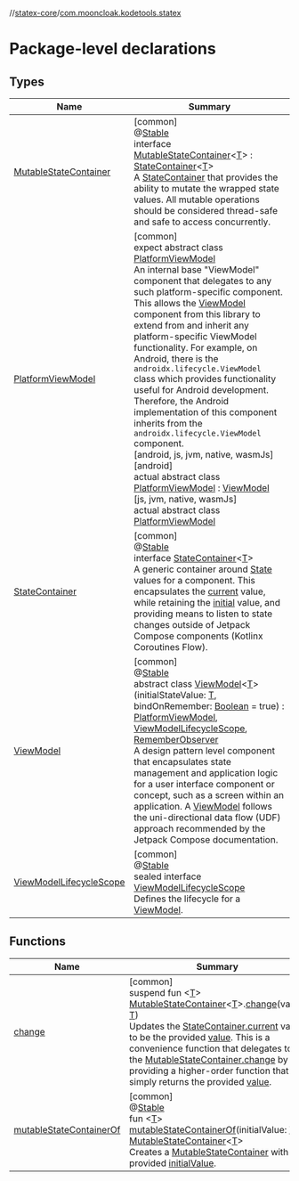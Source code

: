 //[statex-core](../../index.md)/[com.mooncloak.kodetools.statex](index.md)

# Package-level declarations

## Types

| Name | Summary |
|---|---|
| [MutableStateContainer](-mutable-state-container/index.md) | [common]<br>@[Stable](https://developer.android.com/reference/kotlin/androidx/compose/runtime/Stable.html)<br>interface [MutableStateContainer](-mutable-state-container/index.md)&lt;[T](-mutable-state-container/index.md)&gt; : [StateContainer](-state-container/index.md)&lt;[T](-mutable-state-container/index.md)&gt; <br>A [StateContainer](-state-container/index.md) that provides the ability to mutate the wrapped state values. All mutable operations should be considered thread-safe and safe to access concurrently. |
| [PlatformViewModel](-platform-view-model/index.md) | [common]<br>expect abstract class [PlatformViewModel](-platform-view-model/index.md)<br>An internal base &quot;ViewModel&quot; component that delegates to any such platform-specific component. This allows the [ViewModel](-view-model/index.md) component from this library to extend from and inherit any platform-specific ViewModel functionality. For example, on Android, there is the `androidx.lifecycle.ViewModel` class which provides functionality useful for Android development. Therefore, the Android implementation of this component inherits from the `androidx.lifecycle.ViewModel` component.<br>[android, js, jvm, native, wasmJs]<br>[android]<br>actual abstract class [PlatformViewModel](-platform-view-model/index.md) : [ViewModel](https://developer.android.com/reference/kotlin/androidx/lifecycle/ViewModel.html)<br>[js, jvm, native, wasmJs]<br>actual abstract class [PlatformViewModel](-platform-view-model/index.md) |
| [StateContainer](-state-container/index.md) | [common]<br>@[Stable](https://developer.android.com/reference/kotlin/androidx/compose/runtime/Stable.html)<br>interface [StateContainer](-state-container/index.md)&lt;[T](-state-container/index.md)&gt;<br>A generic container around [State](https://developer.android.com/reference/kotlin/androidx/compose/runtime/State.html) values for a component. This encapsulates the [current](https://developer.android.com/reference/kotlin/androidx/compose/runtime/State.html) value, while retaining the [initial](https://developer.android.com/reference/kotlin/androidx/compose/runtime/State.html) value, and providing means to listen to state changes outside of Jetpack Compose components (Kotlinx Coroutines Flow). |
| [ViewModel](-view-model/index.md) | [common]<br>@[Stable](https://developer.android.com/reference/kotlin/androidx/compose/runtime/Stable.html)<br>abstract class [ViewModel](-view-model/index.md)&lt;[T](-view-model/index.md)&gt;(initialStateValue: [T](-view-model/index.md), bindOnRemember: [Boolean](https://kotlinlang.org/api/latest/jvm/stdlib/kotlin/-boolean/index.html) = true) : [PlatformViewModel](-platform-view-model/index.md), [ViewModelLifecycleScope](-view-model-lifecycle-scope/index.md), [RememberObserver](https://developer.android.com/reference/kotlin/androidx/compose/runtime/RememberObserver.html)<br>A design pattern level component that encapsulates state management and application logic for a user interface component or concept, such as a screen within an application. A [ViewModel](-view-model/index.md) follows the uni-directional data flow (UDF) approach recommended by the Jetpack Compose documentation. |
| [ViewModelLifecycleScope](-view-model-lifecycle-scope/index.md) | [common]<br>@[Stable](https://developer.android.com/reference/kotlin/androidx/compose/runtime/Stable.html)<br>sealed interface [ViewModelLifecycleScope](-view-model-lifecycle-scope/index.md)<br>Defines the lifecycle for a [ViewModel](-view-model/index.md). |

## Functions

| Name | Summary |
|---|---|
| [change](change.md) | [common]<br>suspend fun &lt;[T](change.md)&gt; [MutableStateContainer](-mutable-state-container/index.md)&lt;[T](change.md)&gt;.[change](change.md)(value: [T](change.md))<br>Updates the [StateContainer.current](-state-container/current.md) value to be the provided [value](change.md). This is a convenience function that delegates to the [MutableStateContainer.change](-mutable-state-container/change.md) by providing a higher-order function that simply returns the provided [value](change.md). |
| [mutableStateContainerOf](mutable-state-container-of.md) | [common]<br>@[Stable](https://developer.android.com/reference/kotlin/androidx/compose/runtime/Stable.html)<br>fun &lt;[T](mutable-state-container-of.md)&gt; [mutableStateContainerOf](mutable-state-container-of.md)(initialValue: [T](mutable-state-container-of.md)): [MutableStateContainer](-mutable-state-container/index.md)&lt;[T](mutable-state-container-of.md)&gt;<br>Creates a [MutableStateContainer](-mutable-state-container/index.md) with the provided [initialValue](mutable-state-container-of.md). |
